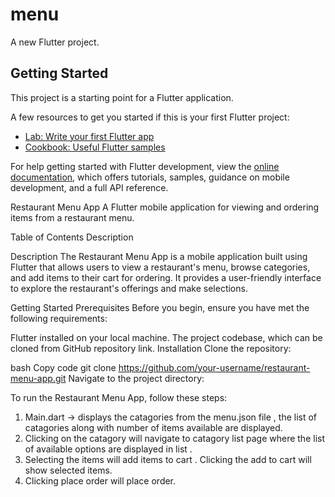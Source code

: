 # menu

A new Flutter project.

## Getting Started

This project is a starting point for a Flutter application.

A few resources to get you started if this is your first Flutter project:

- [Lab: Write your first Flutter app](https://docs.flutter.dev/get-started/codelab)
- [Cookbook: Useful Flutter samples](https://docs.flutter.dev/cookbook)

For help getting started with Flutter development, view the
[online documentation](https://docs.flutter.dev/), which offers tutorials,
samples, guidance on mobile development, and a full API reference.

Restaurant Menu App
A Flutter mobile application for viewing and ordering items from a restaurant menu.

Table of Contents
Description


Description
The Restaurant Menu App is a mobile application built using Flutter that allows users to view a restaurant's menu, browse categories, and add items to their cart for ordering. It provides a user-friendly interface to explore the restaurant's offerings and make selections.

Getting Started
Prerequisites
Before you begin, ensure you have met the following requirements:

Flutter installed on your local machine.
The project codebase, which can be cloned from GitHub repository link.
Installation
Clone the repository:

bash
Copy code
git clone https://github.com/your-username/restaurant-menu-app.git
Navigate to the project directory:

To run the Restaurant Menu App, follow these steps:


1. Main.dart -> displays the catagories from the menu.json file , the list of catagories along with number of items available are displayed. 
2. Clicking on the catagory will navigate to catagory list page where the list of available options are displayed in list . 
3. Selecting the items will add items to cart . Clicking the add to cart will show selected items. 
4. Clicking place order will place order. 









